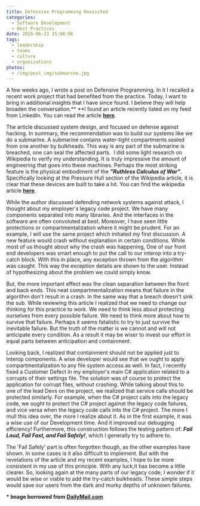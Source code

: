```yaml
---
title: Defensive Programming Revisited
categories:
  - Software Development
  - Best Practices
date: 2016-06-23 15:00:08
tags:
  - leadership
  - teams
  - culture
  - organizations
photos: 
  - /img/post_img/submarine.jpg
---
```


A few weeks ago, I wrote a post on Defensive Programming. In it I recalled a recent work project that had benefited from the practice. Today, I want to bring in additional insights that I have since found. I believe they will help broaden the conversation.** **I found an article recently listed on my feed from LinkedIn. You can read the article [**here**](https://blog.cloudpassage.com/2016/03/02/build-your-network-like-a-submarine-rsa-2016/). 

The article discussed system design, and focused on defense against hacking. In summary, the recommendation was to build our systems like we do a submarine. A submarine contains water-tight compartments sealed from one another by bulkheads. This way is any part of the submarine is breached, one can seal the affected parts.  I did some light research on Wikipedia to verify my understanding. It is truly impressive the amount of engineering that goes into these machines. Perhaps the most striking feature is the physical embodiment of the **_"Ruthless Calculus of War"_**. Specifically looking at the Pressure Hull section of the Wikipedia article, it is clear that these devices are built to take a hit. You can find the wikipedia article [**here**](https://en.wikipedia.org/wiki/Submarine#Hull).

While the author discussed defending network systems against attack, I thought about my employer's legacy code project. We have many components separated into many libraries. And the interfaces in the software are often convoluted at best. Moreover, I have seen little protections or compartmentalization where it might be prudent. For an example, I will use the same project which initiated my first discussion. A new feature would crash without explanation in certain conditions. While most of us thought about why the crash was happening, One of our front end developers was smart enough to put the call to our interop into a try-catch block. With this in place, any exception thrown from the algorithm was caught. This way the exception details are shown to the user. Instead of hypothesizing about the problem we could simply know.

But, the more important effect was the clean separation between the front and back ends. This neat compartmentalization means that failure in the algorithm don't result in a crash. In the same way that a breach doesn't sink the sub. While reviewing this article I realized that we need to change our thinking for this practice to work. We need to think less about protecting ourselves from every possible failure. We need to think more about how to survive that failure. Perhaps it seems fatalistic to try to just survive the inevitable failure. But the truth of the matter is we cannot and will not anticipate every condition. As a result it may be wiser to invest our effort in equal parts between anticipation and containment. 

Looking back, I realized that containment should not be applied just to Interop components. A wise developer would see that we ought to apply compartmentalization to any file system access as well. In fact, I recently fixed a Customer Defect in my employer's main C# application related to a corrupts of their settings file. The solution was of course to protect the application for corrupt files, without crashing. While talking about this to one of the lead Devs on the project, we realized that service calls should be protected similarly. For example, when the C# project calls into the legacy code, we ought to protect the C# project against the legacy code failures, and vice versa when the legacy code calls into the C# project. The more I mull this idea over, the more I realize about it. As in the first example, it was a wise use of our Development time. And it improved our debugging efficiency! Furthermore, this construction follows the testing pattern of: **_Fail Loud, Fail Fast, and Fail Safely!_**, which I generally try to adhere to. 

The 'Fail Safely' part is often forgotten though, as the other examples have shown. In some cases is it also difficult to implement. But with the revelations of the article and my recent examples, I hope to be more consistent in my use of this principle. With any luck,it has become a little clearer. So, looking again at the many parts of our legacy code, I wonder if it would be wise or viable to add the try-catch bulkheads. These simple steps would save our users from the dark and murky depths of unknown failures.

**\* Image borrowed from** [**DailyMail.com**](http://www.dailymail.co.uk/sciencetech/article-3147721/Saab-unveils-superstealth-ghost-submarine-says-virtually-invisible-enemies-allows-divers-silently-enter-exit.html)
